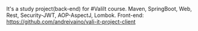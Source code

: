 It's a study project(back-end) for #ValiIt course. 
Maven, SpringBoot, Web, Rest, Security-JWT, AOP-AspectJ, Lombok.
Front-end: https://github.com/andreivaino/vali-it-project-client
